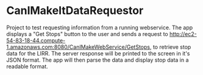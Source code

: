 CanIMakeItDataRequestor
=======================
Project to test requesting information from a running webservice. The app displays a "Get Stops" button to the user and sends a request to http://ec2-54-83-18-44.compute-1.amazonaws.com:8080/CanIMakeWebService/GetStops, to retrieve stop data for the LIRR. The server response will be printed to the screen in it's JSON format. The app will then parse the data and display stop data in a readable format.
